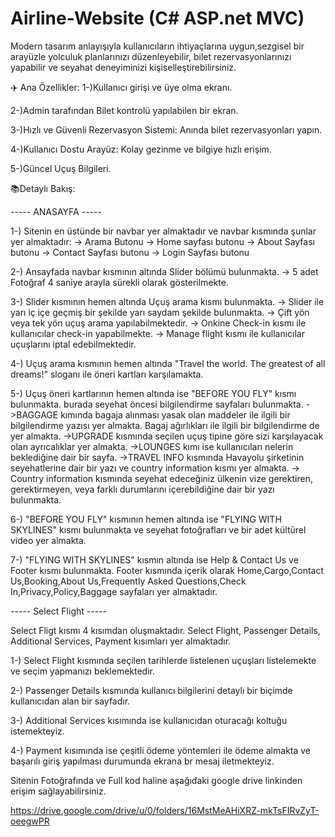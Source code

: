 # Airline-Website  (C# ASP.net MVC)
 
 Modern tasarım anlayışıyla kullanıcıların ihtiyaçlarına uygun,sezgisel bir arayüzle yolculuk planlarınızı düzenleyebilir,
 bilet rezervasyonlarınızı yapabilir ve seyahat deneyiminizi kişiselleştirebilirsiniz.

✈️ Ana Özellikler:
1-)Kullanıcı girişi ve üye olma ekranı.

2-)Admin tarafından Bilet kontrolü yapılabilen bir ekran.

3-)Hızlı ve Güvenli Rezervasyon Sistemi: Anında bilet rezervasyonları yapın.

4-)Kullanıcı Dostu Arayüz: Kolay gezinme ve bilgiye hızlı erişim.

5-)Güncel Uçuş Bilgileri.

📚Detaylı Bakış: 

 -----  ANASAYFA  ----- 

1-) Sitenin en üstünde bir navbar yer almaktadır ve navbar kısmında şunlar yer almaktadır: 
     -> Arama Butonu
     -> Home sayfası butonu
     -> About Sayfası butonu 
     -> Contact Sayfası butonu
     -> Login Sayfası butonu


2-) Ansayfada navbar kısmının altında Slider bölümü bulunmakta.
     -> 5 adet Fotoğraf 4 saniye arayla sürekli olarak gösterilmekte. 

3-) Slider kısmının hemen altında Uçuş arama kısmı bulunmakta.
     -> Slider ile yarı iç içe geçmiş bir şekilde yarı saydam şekilde bulunmakta.
     -> Çift yön veya tek yön uçuş arama yapılabilmektedir. 
     -> Onkine Check-in kısmı ile kullanıcılar check-in yapabilmekte. 
     -> Manage flight kısmı ile kullanıcılar uçuşlarını iptal edebilmektedir.

4-) Uçuş arama kısmının hemen altında "Travel the world. The greatest of all dreams!" sloganı ile öneri kartları karşılamakta. 

5-) Uçuş öneri kartlarının hemen altında ise "BEFORE YOU FLY" kısmı bulunmakta. burada seyehat öncesi bilgilendirme sayfaları bulunmakta. 
     ->BAGGAGE kımında bagaja alınması yasak olan maddeler ile ilgili bir bilgilendirme yazısı yer almakta. Bagaj ağırlıkları ile ilgili bir bilgilendirme de yer almakta. 
     ->UPGRADE kısmında seçilen uçuş tipine göre sizi karşılayacak olan ayrıcalıklar yer almakta. 
     ->LOUNGES kımı ise kullanıcıları  nelerin beklediğine dair bir sayfa.
     ->TRAVEL INFO kısmında Havayolu şirketinin seyehatlerine dair bir yazı  ve country information kısmı yer almakta. 
         -> Country information kısmında seyehat edeceğiniz ülkenin vize gerektiren, gerektirmeyen, veya farklı durumlarını içerebildiğine dair bir yazı bulunmakta. 

6-) "BEFORE YOU FLY" kısmının hemen altında ise  "FLYING WITH SKYLINES" kısmı bulunmakta ve seyehat fotoğrafları ve bir adet kültürel video yer almakta. 


7-) "FLYING WITH SKYLINES" kısmın altında ise Help & Contact Us ve Footer kısmı bulunmakta. 
      Footer kısmında içerik olarak Home,Cargo,Contact Us,Booking,About Us,Frequently Asked Questions,Check In,Privacy,Policy,Baggage sayfaları yer almaktadır. 


----- Select Flight -----

  Select Fligt kısmı 4 kısımdan oluşmaktadır. Select Flight, Passenger Details, Additional Services, Payment kısımları yer almaktadır. 

1-)  Select Flight kısmında seçilen tarihlerde listelenen uçuşları listelemekte ve seçim yapmanızı beklemektedir. 

2-)  Passenger Details kısmında kullanıcı bilgilerini detaylı bir biçimde kullanıcıdan alan bir sayfadır. 

3-)  Additional Services kısımında ise kullanıcıdan oturacağı koltuğu istemekteyiz.

4-) Payment kısımında ise çeşitli ödeme yöntemleri ile ödeme almakta ve başarılı giriş yapılması durumunda ekrana br mesaj iletmekteyiz. 


Sitenin Fotoğrafında ve Full kod haline aşağıdaki google drive linkinden erişim sağlayabilirsiniz.

  https://drive.google.com/drive/u/0/folders/16MstMeAHiXRZ-mkTsFIRvZyT-oeegwPR

     

    
